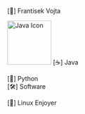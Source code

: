 [👋] Frantisek Vojta
<td><img src="https://techstack-generator.vercel.app/java-icon.svg" alt="Java Icon" width="100"></td>
    <td style="width: 50px;"></td>
[☕] Java  

[🐍] Python  
[🛠️] Software 

[🐧] Linux Enjoyer
